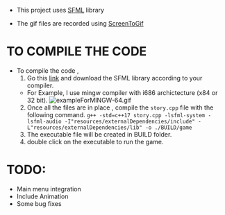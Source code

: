 * This project uses [SFML](https://www.sfml-dev.org/) library

* The gif files are recorded using [ScreenToGif](https://www.screentogif.com/)

# TO COMPILE THE CODE
 * To compile the code ,
    1. Go this [link](https://www.sfml-dev.org/download/sfml/2.5.1/) and download the SFML library according to your compiler.
    * For Example,
        I use mingw compiler with i686 archictecture (x84 or 32 bit).
        ![exampleForMINGW-64.gif](resources/Videos/exampleForMINGW.gif)
    2. Once all the files are in place , compile the `story.cpp` file with the following command. `g++ -std=c++17 story.cpp -lsfml-system -lsfml-audio -I"resources/externalDependencies/include" -L"resources/externalDependencies/lib" -o ./BUILD/game`
    3. The executable file will be created in BUILD folder.
    4. double click on the executable to run the game.
    
# TODO:
 * Main menu integration
 * Include Animation
 * Some bug fixes 